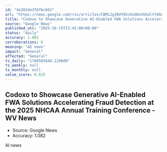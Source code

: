 ```yaml
---
id: "4e281de3f6fbc041"
url: "https://news.google.com/rss/articles/CBMi2gJBVV95cUxObnVUSmltTmhWWDQ3N0x5WXJ5dHlpWTFMRkcxaUFpd2owdUlfS0ZqbHpWR3FwMmNWT3hsRWlWWUpKQXNKQTRZYUVLQ0pVeHU3bWZNQ18xcGZKcGItdVVlR21BVTlaSDEyOGVMN3ZwZ1Z4N3ZtNUtfUDU3UFpjbWs1UUowUWJIU2lPOGp0VkM0Y2hzZFRXbnZuaW9IZzZEblNELUVkX1BpeTFDd3NQVWhrUVY5WFRsa0Y4dXJqelNLdmpsQzhTcE91N2NrcHFnOGZWVUs3VDktbkd0d1ZoZ0lvb2lzMmdYWm1wUGJGbko5ckRrc0hKby1rRG12ckNaeERvMVBPZ1NMbk8yTkt6eGR2TjdOLTQxZDFWbzN6aldPREpmcUtQLTVILXdmUDY5NTVwYi1tTG1nZmxFX3V3SVNFdUZUUDdqSDJabm0tZzgzWHo3VXgxUjI2YjN3?oc=5"
title: "Codoxo to Showcase Generative AI-Enabled FWA Solutions Accelerating Fraud Detection at the 2025 NHCAA Annual Training Conference - WV News"
source: "Google News"
published_utc: "2025-10-15T23:45:00+00:00"
status: "daily"
accuracy: 1.082
corroborations: 0
meaning: "AI news"
impact: "General"
affected: "General"
ts_daily: "1760585648.129609"
ts_weekly: null
ts_monthly: null
value_score: 0.625
---
```

## Codoxo to Showcase Generative AI-Enabled FWA Solutions Accelerating Fraud Detection at the 2025 NHCAA Annual Training Conference - WV News

- Source: Google News
- Accuracy: 1.082

AI news
